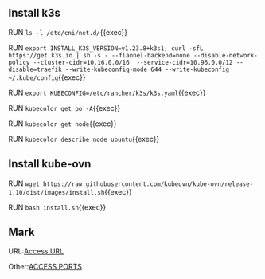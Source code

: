 ## Install k3s

RUN `ls -l /etc/cni/net.d/`{{exec}}

RUN `export INSTALL_K3S_VERSION=v1.23.8+k3s1; curl -sfL https://get.k3s.io | sh -s - --flannel-backend=none --disable-network-policy --cluster-cidr=10.16.0.0/16  --service-cidr=10.96.0.0/12 --disable=traefik --write-kubeconfig-mode 644 --write-kubeconfig ~/.kube/config`{{exec}}

RUN `export KUBECONFIG=/etc/rancher/k3s/k3s.yaml`{{exec}}         

RUN `kubecolor get po -A`{{exec}}   

RUN `kubecolor get node`{{exec}}   

RUN `kubecolor describe node ubuntu`{{exec}} 

## Install kube-ovn    

RUN `wget https://raw.githubusercontent.com/kubeovn/kube-ovn/release-1.10/dist/images/install.sh`{{exec}}    

RUN `bash install.sh`{{exec}}   


## Mark
URL:[Access URL]({{TRAFFIC_HOST1_80}})    

Other:[ACCESS PORTS]({{TRAFFIC_SELECTOR}})
